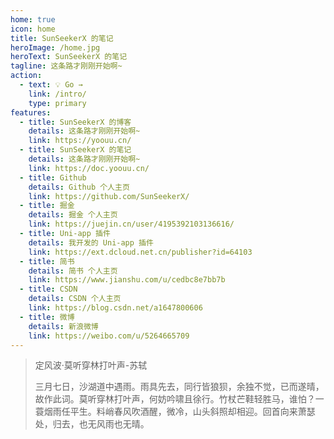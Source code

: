 ```yaml
---
home: true
icon: home
title: SunSeekerX 的笔记
heroImage: /home.jpg
heroText: SunSeekerX 的笔记
tagline: 这条路才刚刚开始啊~
action:
  - text: 💡 Go →
    link: /intro/
    type: primary
features:
  - title: SunSeekerX 的博客
    details: 这条路才刚刚开始啊~
    link: https://yoouu.cn/
  - title: SunSeekerX 的笔记
    details: 这条路才刚刚开始啊~
    link: https://doc.yoouu.cn/
  - title: Github
    details: Github 个人主页
    link: https://github.com/SunSeekerX/
  - title: 掘金
    details: 掘金 个人主页
    link: https://juejin.cn/user/4195392103136616/
  - title: Uni-app 插件
    details: 我开发的 Uni-app 插件
    link: https://ext.dcloud.net.cn/publisher?id=64103
  - title: 简书
    details: 简书 个人主页
    link: https://www.jianshu.com/u/cedbc8e7bb7b
  - title: CSDN
    details: CSDN 个人主页
    link: https://blog.csdn.net/a1647800606
  - title: 微博
    details: 新浪微博
    link: https://weibo.com/u/5264665709
---
```


> 定风波·莫听穿林打叶声-苏轼
>
> 三月七日，沙湖道中遇雨。雨具先去，同行皆狼狈，余独不觉，已而遂晴，故作此词。莫听穿林打叶声，何妨吟啸且徐行。竹杖芒鞋轻胜马，谁怕？一蓑烟雨任平生。料峭春风吹酒醒，微冷，山头斜照却相迎。回首向来萧瑟处，归去，也无风雨也无晴。
